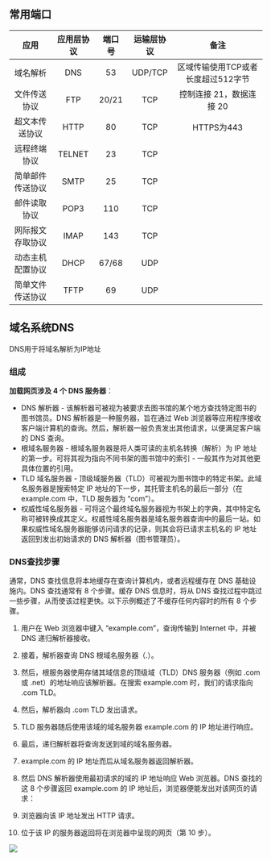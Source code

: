 ## 常用端口
|  应用   | 应用层协议 | 端口号 | 运输层协议 | 备注 |  
|:---:    | :---:     | :---:  | :---:     | :---:| 
|域名解析  |DNS        |53      |UDP/TCP    |区域传输使用TCP或者长度超过512字节|
|文件传送协议|FTP       |20/21   |TCP     |控制连接 21，数据连接 20|
|超文本传送协议|HTTP    |80      |TCP     |HTTPS为443 |
|远程终端协议|TELNET|23|TCP| |
|简单邮件传送协议|SMTP|25|TCP|
|邮件读取协议|POP3|110|TCP|
|网际报文存取协议|IMAP|143|TCP|
|动态主机配置协议|DHCP|67/68|UDP| 
|简单文件传送协议|TFTP|69|UDP| |
## 域名系统DNS
DNS用于将域名解析为IP地址 
### 组成
**加载网页涉及 4 个 DNS 服务器**：  
* DNS 解析器 -  该解析器可被视为被要求去图书馆的某个地方查找特定图书的图书馆员。DNS 解析器是一种服务器，旨在通过 Web 浏览器等应用程序接收客户端计算机的查询。然后，解析器一般负责发出其他请求，以便满足客户端的 DNS 查询。
* 根域名服务器 - 根域名服务器是将人类可读的主机名转换（解析）为 IP 地址的第一步。可将其视为指向不同书架的图书馆中的索引 - 一般其作为对其他更具体位置的引用。
* TLD 域名服务器 - 顶级域服务器（TLD）可被视为图书馆中的特定书架。此域名服务器是搜索特定 IP 地址的下一步，其托管主机名的最后一部分（在 example.com 中，TLD 服务器为 “com”）。
* 权威性域名服务器 - 可将这个最终域名服务器视为书架上的字典，其中特定名称可被转换成其定义。权威性域名服务器是域名服务器查询中的最后一站。如果权威性域名服务器能够访问请求的记录，则其会将已请求主机名的 IP 地址返回到发出初始请求的 DNS 解析器（图书管理员）。
### DNS查找步骤
通常，DNS 查找信息将本地缓存在查询计算机内，或者远程缓存在 DNS 基础设施内。DNS 查找通常有 8 个步骤。缓存 DNS 信息时，将从 DNS 查找过程中跳过一些步骤，从而使该过程更快。以下示例概述了不缓存任何内容时的所有 8 个步骤。  
1. 用户在 Web 浏览器中键入 “example.com”，查询传输到 Internet 中，并被 DNS 递归解析器接收。

2. 接着，解析器查询 DNS 根域名服务器（.）。
3. 然后，根服务器使用存储其域信息的顶级域（TLD）DNS 服务器（例如 .com 或 .net）的地址响应该解析器。在搜索 example.com 时，我们的请求指向 .com TLD。
4. 然后，解析器向 .com TLD 发出请求。
5. TLD 服务器随后使用该域的域名服务器 example.com 的 IP 地址进行响应。
6. 最后，递归解析器将查询发送到域的域名服务器。
7. example.com 的 IP 地址而后从域名服务器返回解析器。
8. 然后 DNS 解析器使用最初请求的域的 IP 地址响应 Web 浏览器。DNS 查找的这 8 个步骤返回 example.com 的 IP 地址后，浏览器便能发出对该网页的请求：
9.  浏览器向该 IP 地址发出 HTTP 请求。
10. 位于该 IP 的服务器返回将在浏览器中呈现的网页（第 10 步）。


![](https://community-header-1306990603.cos.ap-guangzhou.myqcloud.com/20220106165403.png)
